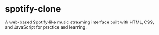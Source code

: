 # spotify-clone
A web-based Spotify-like music streaming interface built with HTML, CSS, and JavaScript for practice and learning.
